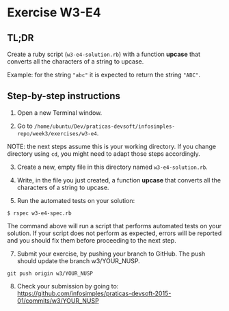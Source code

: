 # Exercise W3-E4

## TL;DR

Create a ruby script (`w3-e4-solution.rb`) with a function **upcase** that
converts all the characters of a string to upcase.

Example: for the string `"abc"` it is expected to return the string `"ABC"`.


## Step-by-step instructions

1. Open a new Terminal window.

2. Go to `/home/ubuntu/Dev/praticas-devsoft/infosimples-repo/week3/exercises/w3-e4`.

  NOTE: the next steps assume this is your working directory. If you change
  directory using `cd`, you might need to adapt those steps accordingly.

3. Create a new, empty file in this directory named `w3-e4-solution.rb`.

4. Write, in the file you just created, a function **upcase** that converts all
the characters of a string to upcase.

6. Run the automated tests on your solution:
  ```
  $ rspec w3-e4-spec.rb
  ```

  The command above will run a script that performs automated tests on your
  solution.
  If your script does not perform as expected, errors will be reported and you
  should fix them before proceeding to the next step.

7. Submit your exercise, by pushing your branch to GitHub. The push should
update the branch w3/YOUR_NUSP.

  ```
  git push origin w3/YOUR_NUSP
  ```

8. Check your submission by going to:
https://github.com/infosimples/praticas-devsoft-2015-01/commits/w3/YOUR_NUSP
